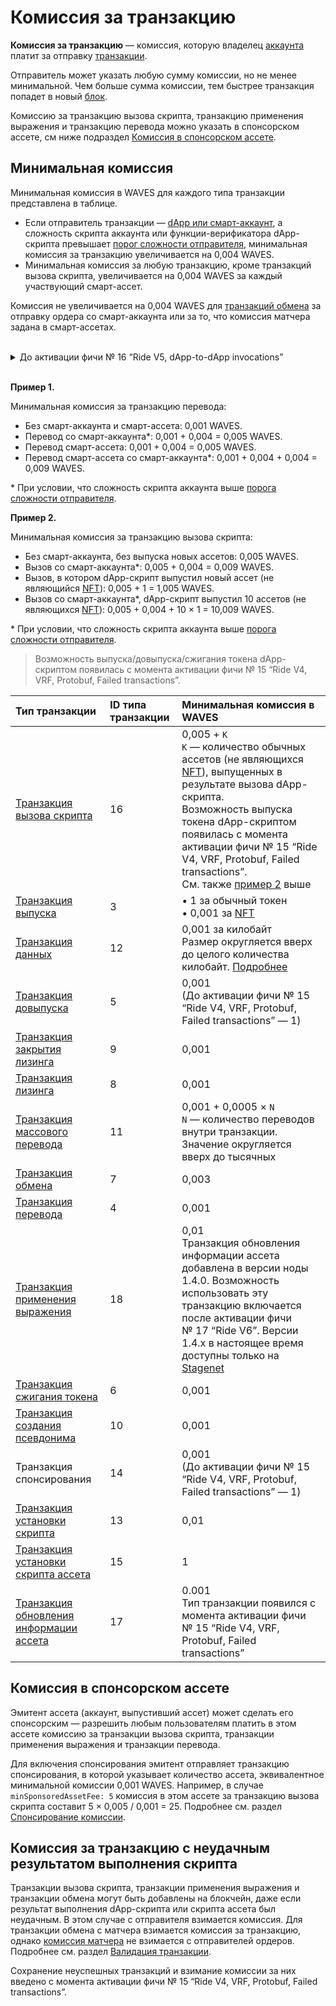 # Комиссия за транзакцию

**Комиссия за транзакцию** — комиссия, которую владелец [аккаунта](/ru/blockchain/account/) платит за отправку [транзакции](/ru/blockchain/transaction/).

Отправитель может указать любую сумму комиссии, но не менее минимальной. Чем больше сумма комиссии, тем быстрее транзакция попадет в новый [блок](/ru/blockchain/block/).

Комиссию за транзакцию вызова скрипта, транзакцию применения выражения и транзакцию перевода можно указать в спонсорском ассете, см ниже подраздел [Комиссия в спонсорском ассете](#комиссия-в-спонсорском-ассете).

## Минимальная комиссия

Минимальная комиссия в WAVES для каждого типа транзакции представлена в таблице.

* Если отправитель транзакции — [dApp или смарт-аккаунт](/ru/blockchain/account/dapp), а сложность скрипта аккаунта или функции-верификатора dApp-скрипта превышает [порог сложности отправителя](/ru/ride/limits/), минимальная комиссия за транзакцию увеличивается на 0,004 WAVES.
* Минимальная комиссия за любую транзакцию, кроме транзакций вызова скрипта, увеличивается на 0,004 WAVES за каждый участвующий смарт-ассет.

Комиссия не увеличивается на 0,004 WAVES для [транзакций обмена](/ru/blockchain/transaction-type/exchange-transaction) за отправку ордера со смарт-аккаунта или за то, что комиссия матчера задана в смарт-ассетах.

<br/>
<details>
   <summary>До активации фичи №&nbsp;16 “Ride V5, dApp-to-dApp invocations”</summary>

* Дополнительная комиссия 0,004 WAVES за отправку транзакции со смарт-аккаунта или dApp требовалась независимо от сложности скрипта аккаунта или наличия и сложности функции-верификатора скрипта dApp.
* Для транзакции вызова скрипта минимальная комиссия увеличивалась на 0,004 WAVES каждое выполнение скриптов ассетов в платежах и действиях скрипта.
</details></br>

**Пример 1.**

Минимальная комиссия за транзакцию перевода:

* Без смарт-аккаунта и смарт-ассета: 0,001 WAVES.
* Перевод со смарт-аккаунта*: 0,001 + 0,004 = 0,005 WAVES.
* Перевод смарт-ассета: 0,001 + 0,004 = 0,005 WAVES.
* Перевод смарт-ассета со смарт-аккаунта*: 0,001 + 0,004 + 0,004 = 0,009 WAVES.

\* При условии, что сложность скрипта аккаунта выше [порога сложности отправителя](/ru/ride/limits/).

**Пример 2.**<a id="example2"></a>

Минимальная комиссия за транзакцию вызова скрипта:

* Без смарт-аккаунта, без выпуска новых ассетов: 0,005 WAVES.
* Вызов со смарт-аккаунта*: 0,005 + 0,004 = 0,009 WAVES.
* Вызов, в котором dApp-скрипт выпустил новый ассет (не являющийся [NFT](/ru/blockchain/token/non-fungible-token)): 0,005 + 1 = 1,005 WAVES.
* Вызов со смарт-аккаунта*, dApp-скрипт выпустил 10 ассетов (не являющихся [NFT](/ru/blockchain/token/non-fungible-token)): 0,005 + 0,004 + 10 × 1 = 10,009 WAVES.

\* При условии, что сложность скрипта аккаунта выше [порога сложности отправителя](/ru/ride/limits/).

> Возможность выпуска/довыпуска/cжигания токена dApp-скриптом появилась с момента активации фичи №&nbsp;15 “Ride V4, VRF, Protobuf, Failed transactions”.

| Тип транзакции | ID типа транзакции | Минимальная комиссия в WAVES |
| :--- | :--- | :--- |
| [Транзакция вызова скрипта](/ru/blockchain/transaction-type/invoke-script-transaction) | 16 | 0,005 + `K`<br>`K` — количество обычных ассетов (не являющихся [NFT](/ru/blockchain/token/non-fungible-token)), выпущенных в результате вызова dApp-скрипта.<br>Возможность выпуска токена dApp-скриптом появилась с момента активации фичи №&nbsp;15 “Ride V4, VRF, Protobuf, Failed transactions”.<br>См. также [пример 2](#example2) выше |
| [Транзакция выпуска](/ru/blockchain/transaction-type/issue-transaction) | 3 | • 1 за обычный токен <br>• 0,001 за [NFT](/ru/blockchain/token/non-fungible-token) |
| [Транзакция данных](/ru/blockchain/transaction-type/data-transaction) | 12 | 0,001 за килобайт<br>Размер округляется вверх до целого количества килобайт. [Подробнее](/ru/blockchain/transaction-type/data-transaction) |
| [Транзакция довыпуска](/ru/blockchain/transaction-type/reissue-transaction) | 5 | 0,001<br>(До активации фичи №&nbsp;15 “Ride V4, VRF, Protobuf, Failed transactions” — 1) |
| [Транзакция закрытия лизинга](/ru/blockchain/transaction-type/lease-cancel-transaction) | 9 | 0,001 |
| [Транзакция лизинга](/ru/blockchain/transaction-type/lease-transaction) | 8 | 0,001 |
| [Транзакция массового перевода](/ru/blockchain/transaction-type/mass-transfer-transaction) | 11 | 0,001 + 0,0005 × `N`<br>`N` — количество переводов внутри транзакции.<br>Значение округляется вверх до тысячных |
| [Транзакция обмена](/ru/blockchain/transaction-type/exchange-transaction) | 7 | 0,003 |
| [Транзакция перевода](/ru/blockchain/transaction-type/transfer-transaction) | 4 | 0,001 |
| [Транзакция применения выражения](/ru/blockchain/transaction-type/invoke-expression-transaction) | 18 | 0,01<br>Транзакция обновления информации ассета добавлена в версии ноды 1.4.0. Возможность использовать эту транзакцию включается после активации фичи №&nbsp;17 “Ride V6”. Версии 1.4.x в настоящее время доступны только на [Stagenet](/ru/blockchain/blockchain-network/stage-network) |
| [Транзакция сжигания токена](/ru/blockchain/transaction-type/burn-transaction) | 6 | 0,001 |
| [Транзакция создания псевдонима](/ru/blockchain/transaction-type/create-alias-transaction) | 10 | 0,001 |
| Транзакция спонсирования | 14 | 0,001<br>(До активации фичи №&nbsp;15 “Ride V4, VRF, Protobuf, Failed transactions” — 1) |
| [Транзакция установки скрипта](/ru/blockchain/transaction-type/set-script-transaction) | 13 | 0,01 |
| [Транзакция установки скрипта ассета](/ru/blockchain/transaction-type/set-asset-script-transaction) | 15 | 1 |
| [Транзакция обновления информации ассета](/ru/blockchain/transaction-type/update-asset-info-transaction) | 17 | 0.001<br>Тип транзакции появился с момента активации фичи №&nbsp;15 “Ride V4, VRF, Protobuf, Failed transactions” |

## Комиссия в спонсорском ассете

Эмитент ассета (аккаунт, выпустивший ассет) может сделать его спонсорским — разрешить любым пользователям платить в этом ассете комиссию за транзакции вызова скрипта, транзакции применения выражения и транзакции перевода.

Для включения спонсирования эмитент отправляет транзакцию спонсирования, в которой указывает количество ассета, эквивалентное минимальной комиссии 0,001 WAVES. Например, в случае `minSponsoredAssetFee: 5` комиссия в этом ассете за транзакцию вызова скрипта составит 5 × 0,005 / 0,001 = 25. Подробнее см. раздел [Спонсирование комиссии](/ru/blockchain/waves-protocol/sponsored-fee).

## Комиссия за транзакцию с неудачным результатом выполнения скрипта

Транзакции вызова скрипта, транзакции применения выражения и транзакции обмена могут быть добавлены на блокчейн, даже если результат выполнения dApp-скрипта или скрипта ассета был неудачным. В этом случае с отправителя взимается комиссия. Для транзакции обмена с матчера взимается комиссия за транзакцию, однако [комиссия матчера](/ru/blockchain/transaction-type/exchange-transaction#комиссия-матчера) не взимается с отправителей ордеров. Подробнее см. раздел [Валидация транзакции](/ru/blockchain/transaction/transaction-validation). 

Сохранение неуспешных транзакций и взимание комиссии за них введено с момента активации фичи №&nbsp;15 “Ride V4, VRF, Protobuf, Failed transactions”.

